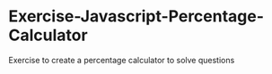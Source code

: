 # Exercise-Javascript-Percentage-Calculator
Exercise to create a percentage calculator to solve questions
